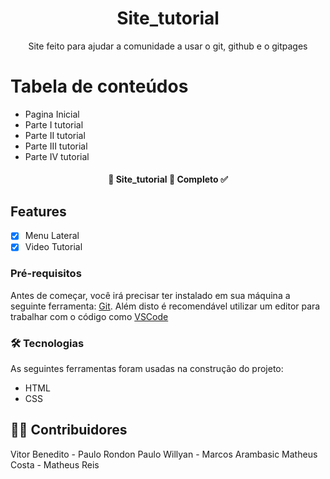<h1 align="center">Site_tutorial</h1>

<p align="center">Site feito para ajudar a comunidade a usar o git, github e o gitpages</p>

Tabela de conteúdos
=================
<!--ts-->
   * Pagina Inicial
   * Parte I tutorial 
   * Parte II tutorial 
   * Parte III tutorial 
   * Parte IV tutorial 
<!--te-->
 <h4 align="center"> 
	🚧  Site_tutorial 🚀 Completo ✅
</h4>
<h2>Features</h2>

- [x] Menu Lateral 
- [x] Video Tutorial  
### Pré-requisitos

Antes de começar, você irá precisar ter instalado em sua máquina a seguinte ferramenta:
[Git](https://git-scm.com). 
Além disto é recomendável utilizar um editor para trabalhar com o código como [VSCode](https://code.visualstudio.com/)

### 🛠 Tecnologias

As seguintes ferramentas foram usadas na construção do projeto:

- HTML
- CSS

## 👨‍💻 Contribuidores

Vitor Benedito - Paulo Rondon
Paulo Willyan - Marcos Arambasic
Matheus Costa - Matheus Reis

